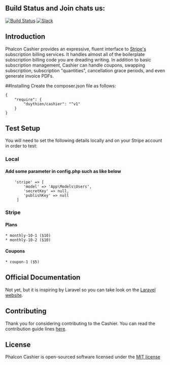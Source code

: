 ## Build Status and Join chats us:

[![Build Status](https://travis-ci.org/duythien/cashier.svg?branch=master)](https://travis-ci.org/duythien/cashier) [![Slack](https://img.shields.io/badge/slack-join%20chat%20%E2%86%92-brightgreen.svg?style=flat-square)](http://chat.phalcontip.com)

## Introduction

Phalcon Cashier provides an expressive, fluent interface to [Stripe's](https://stripe.com) subscription billing services. It handles almost all of the boilerplate subscription billing code you are dreading writing. In addition to basic subscription management, Cashier can handle coupons, swapping subscription, subscription "quantities", cancellation grace periods, and even generate invoice PDFs.

##Installing
Create the composer.json file as follows:

```
{
    "require": {
        "duythien/cashier": "^v1"
    }
}
```


## Test Setup
You will need to set the following details locally and on your Stripe account in order to test:

### Local
#### Add some parameter in config.php such as like below

```
    'stripe' => [
        'model' => 'App\Models\Users',
        'secretKey' => null,
        'publishKey' => null
     ]
```
    

### Stripe
#### Plans
    * monthly-10-1 ($10)
    * monthly-10-2 ($10)
#### Coupons
    * coupon-1 ($5)

## Official Documentation

Not yet, but it is inspiring by Laravel so you can take look on the [Laravel website](http://laravel.com/docs/billing).

## Contributing

Thank you for considering contributing to the Cashier. You can read the contribution guide lines [here](contributing.md).

## License

Phalcon Cashier is open-sourced software licensed under the [MIT license](http://opensource.org/licenses/MIT)

